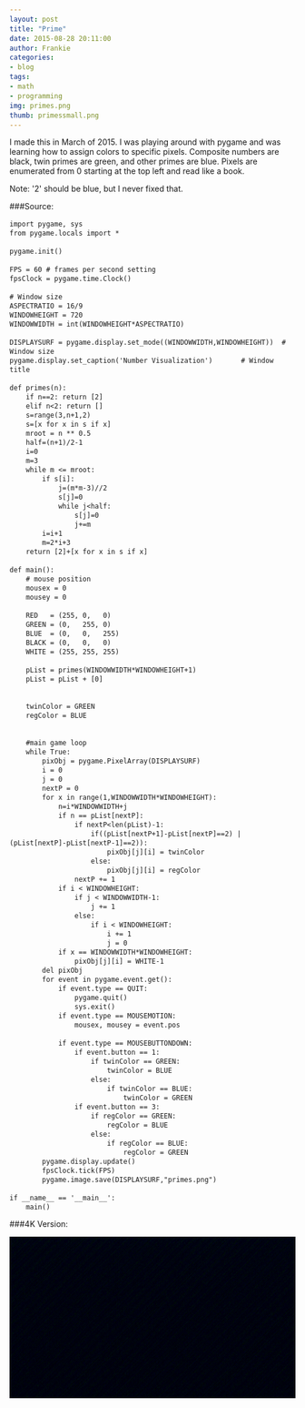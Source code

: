 ```yaml
---
layout: post
title: "Prime"
date: 2015-08-28 20:11:00
author: Frankie
categories:
- blog 
tags:
- math
- programming
img: primes.png
thumb: primessmall.png
---
```

I made this in March of 2015. I was playing around with pygame and was learning how to assign colors to specific pixels. 
Composite numbers are black, twin primes are green, and other primes are blue. Pixels are enumerated from 0 starting at the top left and read like a book.

Note: '2' should be blue, but I never fixed that.

###Source:

    import pygame, sys
    from pygame.locals import *

    pygame.init()

    FPS = 60 # frames per second setting
    fpsClock = pygame.time.Clock()

    # Window size
    ASPECTRATIO = 16/9
    WINDOWHEIGHT = 720
    WINDOWWIDTH = int(WINDOWHEIGHT*ASPECTRATIO)

    DISPLAYSURF = pygame.display.set_mode((WINDOWWIDTH,WINDOWHEIGHT))  # Window size
    pygame.display.set_caption('Number Visualization')       # Window title

    def primes(n): 
        if n==2: return [2]
        elif n<2: return []
        s=range(3,n+1,2)
        s=[x for x in s if x]
        mroot = n ** 0.5
        half=(n+1)/2-1
        i=0
        m=3
        while m <= mroot:
            if s[i]:
                j=(m*m-3)//2
                s[j]=0
                while j<half:
                    s[j]=0
                    j+=m
            i=i+1
            m=2*i+3
        return [2]+[x for x in s if x]

    def main():
        # mouse position
        mousex = 0
        mousey = 0

        RED   = (255, 0,   0)
        GREEN = (0,   255, 0)
        BLUE  = (0,   0,   255)
        BLACK = (0,   0,   0)
        WHITE = (255, 255, 255)

        pList = primes(WINDOWWIDTH*WINDOWHEIGHT+1)
        pList = pList + [0]


        twinColor = GREEN
        regColor = BLUE


        #main game loop
        while True:
            pixObj = pygame.PixelArray(DISPLAYSURF)
            i = 0
            j = 0
            nextP = 0
            for x in range(1,WINDOWWIDTH*WINDOWHEIGHT):
                n=i*WINDOWWIDTH+j
                if n == pList[nextP]:
                    if nextP<len(pList)-1:
                        if((pList[nextP+1]-pList[nextP]==2) | (pList[nextP]-pList[nextP-1]==2)):
                            pixObj[j][i] = twinColor
                        else:
                            pixObj[j][i] = regColor
                    nextP += 1
                if i < WINDOWHEIGHT:
                    if j < WINDOWWIDTH-1:
                        j += 1
                    else:
                        if i < WINDOWHEIGHT:
                            i += 1
                            j = 0
                if x == WINDOWWIDTH*WINDOWHEIGHT:
                    pixObj[j][i] = WHITE-1
            del pixObj
            for event in pygame.event.get():
                if event.type == QUIT:
                    pygame.quit()
                    sys.exit()
                if event.type == MOUSEMOTION:
                    mousex, mousey = event.pos
                    
                if event.type == MOUSEBUTTONDOWN:
                    if event.button == 1:
                        if twinColor == GREEN:
                            twinColor = BLUE
                        else:
                            if twinColor == BLUE:
                                twinColor = GREEN
                    if event.button == 3:
                        if regColor == GREEN:
                            regColor = BLUE
                        else:
                            if regColor == BLUE:
                                regColor = GREEN
            pygame.display.update()
            fpsClock.tick(FPS)
            pygame.image.save(DISPLAYSURF,"primes.png")

    if __name__ == '__main__':
        main()
		
###4K Version:
		
![4K version](/assets/img/blog/4Kprimes.png "4K Primes")
